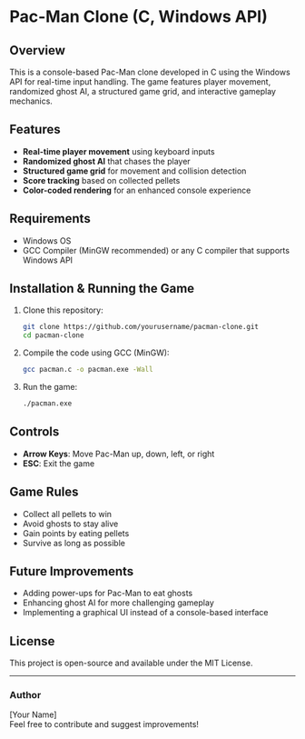 # Pac-Man Clone (C, Windows API)

## Overview
This is a console-based Pac-Man clone developed in C using the Windows API for real-time input handling. The game features player movement, randomized ghost AI, a structured game grid, and interactive gameplay mechanics.

## Features
- **Real-time player movement** using keyboard inputs
- **Randomized ghost AI** that chases the player
- **Structured game grid** for movement and collision detection
- **Score tracking** based on collected pellets
- **Color-coded rendering** for an enhanced console experience

## Requirements
- Windows OS
- GCC Compiler (MinGW recommended) or any C compiler that supports Windows API

## Installation & Running the Game
1. Clone this repository:
   ```bash
   git clone https://github.com/yourusername/pacman-clone.git
   cd pacman-clone
   ```
2. Compile the code using GCC (MinGW):
   ```bash
   gcc pacman.c -o pacman.exe -Wall
   ```
3. Run the game:
   ```bash
   ./pacman.exe
   ```

## Controls
- **Arrow Keys**: Move Pac-Man up, down, left, or right
- **ESC**: Exit the game

## Game Rules
- Collect all pellets to win
- Avoid ghosts to stay alive
- Gain points by eating pellets
- Survive as long as possible

## Future Improvements
- Adding power-ups for Pac-Man to eat ghosts
- Enhancing ghost AI for more challenging gameplay
- Implementing a graphical UI instead of a console-based interface

## License
This project is open-source and available under the MIT License.

---
### Author
[Your Name]  
Feel free to contribute and suggest improvements!

